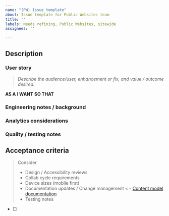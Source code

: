 ```yaml
---
name: "(PW) Issue template"
about: Issue template for Public Websites team
title: ''
labels: Needs refining, Public Websites, sitewide
assignees: ''

---
```


## Description

### User story
> _Describe the audience/user, enhancement or fix, and value / outcome desired._

**AS A**
**I WANT**
**SO THAT**


### Engineering notes / background


### Analytics considerations


### Quality / testing notes


## Acceptance criteria

>Consider
> - Design / Accessibility reviews
> - Collab cycle requirements
> - Device sizes (mobile first)
> - Documentation updates / Change management
< - [Content model documentation](https://prod.cms.va.gov/admin/structure/cm_document)
> - Testing notes

- [ ]
